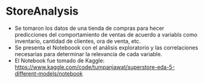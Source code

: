 # StoreAnalysis
- Se tomaron los datos de una tienda de compras para hecer predicciones del comportamiento de ventas de acuerdo a variabls como inventario, cantidad de clientes, ora de venta, etc.
- Se presenta el Noteboook con el análisis exploratorio y las correlaciones necesarias para determinar la relevancia de cada variable.
- El Notebook fue tomado de Kaggle: https://www.kaggle.com/code/tumpanjawat/superstore-eda-5-different-models/notebook
